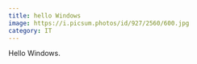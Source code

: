 ```yaml
---
title: hello Windows
image: https://i.picsum.photos/id/927/2560/600.jpg
category: IT
---
```


Hello Windows.
